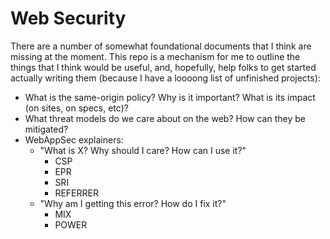 Web Security
============

There are a number of somewhat foundational documents that I think are missing
at the moment. This repo is a mechanism for me to outline the things that I
think would be useful, and, hopefully, help folks to get started actually
writing them (because I have a loooong list of unfinished projects):

* What is the same-origin policy? Why is it important? What is its impact (on
  sites, on specs, etc)?
* What threat models do we care about on the web? How can they be mitigated?
* WebAppSec explainers:
  * "What is X? Why should I care? How can I use it?"
    * CSP
    * EPR
    * SRI
    * REFERRER
  * "Why am I getting this error? How do I fix it?"
    * MIX
    * POWER
